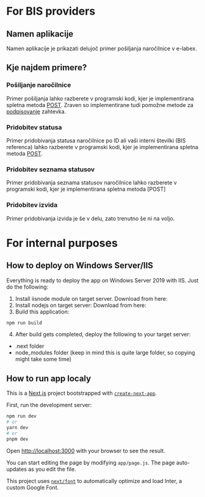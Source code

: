 # For BIS providers
## Namen aplikacije
Namen aplikacije je prikazati delujoč primer pošiljanja naročilnice v e-labex.

## Kje najdem primere?
### Pošiljanje naročilnice
Primer pošiljanja lahko razberete v programski kodi, kjer je implementirana spletna metoda [POST](https://github.com/premisa-si/e-labex-bis-simulator/blob/main/src/app/api/simulator/send-referral/route.js#L9). Zraven so implementirane tudi pomožne metode za [podpisovanje](https://github.com/premisa-si/e-labex-bis-simulator/blob/main/src/app/api/simulator/send-referral/route.js#L54) zahtevka.

### Pridobitev statusa
Primer pridobivanja statusa naročilnice po ID ali vaši interni številki (BIS referenca) lahko razberete v programski kodi, kjer je implementirana spletna metoda [POST](https://github.com/premisa-si/e-labex-bis-simulator/blob/main/src/app/api/simulator/status-referral/route.js#L36).

### Pridobitev seznama statusov
Primer pridobivanja seznama statusov naročilnice lahko razberete v programski kodi, kjer je implementirana spletna metoda [POST]

### Pridobitev izvida
Primer pridobivanja izvida je še v delu, zato trenutno še ni na voljo.

# For internal purposes

## How to deploy on Windows Server/IIS
Everything is ready to deploy the app on Windows Server 2019 with IIS. Just do the following: 
1. Install iisnode module on target server. Download from here: 
2. Install nodejs on target server: Download from here:
3. Build this application:
```bash
npm run build
```
4. After build gets completed, deploy the following to your target server:
  - .next folder
  - node_modules folder (keep in mind this is quite large folder, so copying might take some time)



## How to run app localy
This is a [Next.js](https://nextjs.org/) project bootstrapped with [`create-next-app`](https://github.com/vercel/next.js/tree/canary/packages/create-next-app).

First, run the development server:

```bash
npm run dev
# or
yarn dev
# or
pnpm dev
```

Open [http://localhost:3000](http://localhost:3000) with your browser to see the result.

You can start editing the page by modifying `app/page.js`. The page auto-updates as you edit the file.

This project uses [`next/font`](https://nextjs.org/docs/basic-features/font-optimization) to automatically optimize and load Inter, a custom Google Font.
